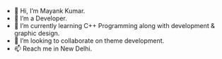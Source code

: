 - 👋 Hi, I’m Mayank Kumar.
- 👀 I’m a Developer.
- 🌱 I’m currently learning C++ Programming along with development & graphic design.
- 💞️ I’m looking to collaborate on theme development.
- 📫 Reach me in New Delhi.

<!---
markmemayank/markmemayank is a ✨ special ✨ repository because its `README.md` (this file) appears on your GitHub profile.
You can click the Preview link to take a look at your changes.
--->
